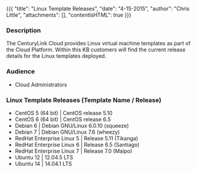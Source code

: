 {{{
  "title": "Linux Template Releases",
  "date": "4-15-2015",
  "author": "Chris Little",
  "attachments": [],
  "contentIsHTML": true
}}}

<h3>Description</h3>
<p>The CenturyLink Cloud provides Linux virtual machine templates as part of the Cloud Platform. Within this KB customers will find the current release details for the Linux templates deployed.</p>
<h3>Audience</h3>
<ul>
  <li>Cloud Administrators</li>
</ul>
<h3>Linux Template Releases (Template Name / Release)</h3>
<ul>
  <li>CentOS 5 (64 bit) | CentOS release 5.10</li>
  <li>CentOS 6 (64 bit) | CentOS release 6.5</li>
  <li>Debian 6 | Debian GNU/Linux 6.0.10&nbsp;(squeeze)</li>
  <li>Debian 7 | Debian GNU/Linux 7.6 (wheezy)</li>
  <li>RedHat Enterprise Linux 5 | Release 5.11 (Tikanga)</li>
  <li>RedHat Enterprise Linux 6 | Release 6.5 (Santiago)</li>
  <li>RedHat Enterprise Linux 7 | Release 7.0 (Maipo)</li>
  <li>Ubuntu 12 | 12.04.5 LTS</li>
  <li>Ubuntu 14 | 14.04.1 LTS</li>
</ul>
